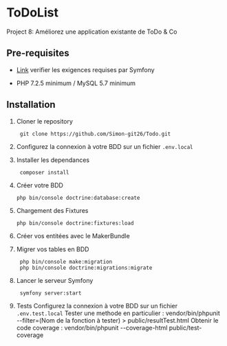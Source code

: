 ToDoList
========
Project 8: Améliorez une application existante de ToDo & Co


## Pre-requisites
- [Link](https://symfony.com/doc/5.x/setup.html#technical-requirements) verifier les exigences requises par Symfony

- PHP 7.2.5 minimum / MySQL 5.7 minimum

## Installation

1. Cloner le repository 

        git clone https://github.com/Simon-git26/Todo.git

2. Configurez la connexion à votre BDD sur un fichier `.env.local`

3. Installer les dependances

        composer install
        
4.  Créer votre BDD

        php bin/console doctrine:database:create

4.  Chargement des Fixtures

        php bin/console doctrine:fixtures:load 

5.  Créer vos entitées avec le MakerBundle
        
6. Migrer vos tables en BDD

        php bin/console make:migration
        php bin/console doctrine:migrations:migrate 

8. Lancer le serveur Symfony
   
        symfony server:start
        
        
9. Tests
        Configurez la connexion à votre BDD sur un fichier `.env.test.local`
        Tester une methode en particulier : vendor/bin/phpunit --filter=(Nom de la fonction à tester) > public/resultTest.html
        Obtenir le code coverage : vendor/bin/phpunit --coverage-html public/test-coverage
